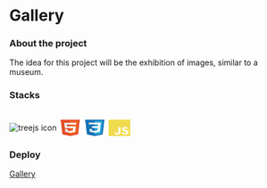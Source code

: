 
 
# Gallery
### About the project
The idea for this project will be the exhibition of images, similar to a museum.

### Stacks
<div style="display: inline_block">
    <br>
    <img align="center" 
        alt="treejs icon"   
        height="30" 
        width="40" 
        style="background-color:#fff" 
        src="https://upload.wikimedia.org/wikipedia/commons/3/3f/Three.js_Icon.svg">
    <img align="center" 
        alt="HTML icon"     
        height="30" 
        width="40" 
        src="https://raw.githubusercontent.com/devicons/devicon/master/icons/html5/html5-original.svg">
    <img align="center" 
        alt="CSS icon"   
        height="30" 
        width="40" 
        src="https://raw.githubusercontent.com/devicons/devicon/master/icons/css3/css3-original.svg">
    <img align="center" 
        alt="Javascript icon"   
        height="30" 
        width="40" 
        src="https://raw.githubusercontent.com/devicons/devicon/master/icons/javascript/javascript-plain.svg">
</div>


### Deploy
[Gallery]('https://marlonbatista.github.io/Gallery/')
